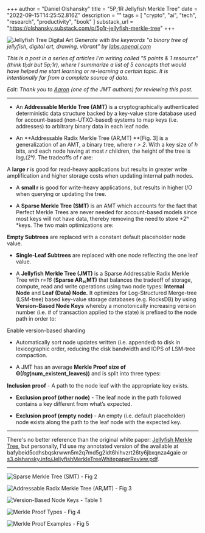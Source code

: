 +++
author = "Daniel Olshansky"
title = "5P;1R Jellyfish Merkle Tree"
date = "2022-09-15T14:25:52.816Z"
description = ""
tags = [
    "crypto", "ai", "tech", "research", "productivity", "book"
]
substack_url = "https://olshansky.substack.com/p/5p1r-jellyfish-merkle-tree"
+++

![Jellyfish Tree Digital Art](/images/posts/5p1r-jellyfish-merkle-tree-image-01.png)
*Generate with the keywords "a binary tree of jellyfish, digital art, drawing, vibrant" by [labs.openai.com](https://labs.openai.com/)*

_This is a post in a series of articles I'm writing called "5 points & 1 resource" (think tl;dr but 5p;1r), where I summarize a list of 5 concepts that would have helped me start learning or re-learning a certain topic. It is intentionally far from a complete source of data._

_Edit: Thank you to [Aaron](https://www.linkedin.com/in/zhenhuangao/) (one of the JMT authors) for reviewing this post._

---

- An **Addressable Merkle Tree (AMT)** is a cryptographically authenticated deterministic data structure backed by a key-value store database used for account-based (non-UTXO-based) systems to map keys (i.e. addresses) to arbitrary binary data in each leaf node.

- An **Addressable Radix Merkle Tree (ARᵣMT) **[Fig. 3] is a generalization of an AMT, a binary tree, where _r > 2_. With a key size of _h_ bits, and each node having at most _r_ children, the height of the tree is _logᵣ(2ʰ)_. The tradeoffs of _r_ are:

A **large r** is good for read-heavy applications but results in greater write amplification and higher storage costs when updating internal path nodes.

- A **small r** is good for write-heavy applications, but results in higher I/O when querying or updating the tree.

- A **Sparse Merkle Tree (SMT)** is an AMT which accounts for the fact that Perfect Merkle Trees are never needed for account-based models since most keys will not have data, thereby removing the need to store *2ʰ *keys. The two main optimizations are:

**Empty Subtrees** are replaced with a constant default placeholder node value.

- **Single-Leaf Subtrees** are replaced with one node reflecting the one leaf value.

- A **Jellyfish Merkle Tree (JMT)** is a Sparse Addressable Radix Merkle Tree with _r=16_ (**Sparse AR₁₆MT)**  that balances the tradeoff of storage, compute, read and write operations using two node types: **Internal Node** and **Leaf (Data) Node.** It optimizes for Log-Structured Merge-tree (LSM-tree) based key-value storage databases (e.g. RocksDB) by using **Version-Based Node Keys** whereby a monotonically increasing version number (i.e. # of transaction applied to the state) is prefixed to the node path in order to:

Enable version-based sharding

- Automatically sort node updates written (i.e. appended) to disk in lexicographic order, reducing the disk bandwidth and IOPS of LSM-tree compaction.

- A JMT has an average **Merkle Proof size of Θ(𝑙𝑜𝑔(num_existent_leaves))** and is split into three types:

**Inclusion proof** - A path to the node leaf with the appropriate key exists.

- **Exclusion proof (other node)** - The leaf node in the path followed contains a key different from what’s expected.

- **Exclusion proof (empty node)** - An empty (i.e. default placeholder) node exists along the path to the leaf node with the expected key.

---

There's no better reference than the original white paper: [Jellyfish Merkle Tree](https://developers.diem.com/papers/jellyfish-merkle-tree/2021-01-14.pdf), but personally, I'd use my annotated version of the available at bafybeid5cdhsbqskrwwn5m2q7md5g2ldt6hihvzrt26ty6jbxqnza4gaie or [s3.olshansky.info/JellyfishMerkleTreeWhitepaperReview.pdf](https://s3.olshansky.info/JellyfishMerkleTreeWhitepaperReview.pdf).

---

![Sparse Merkle Tree (SMT) - Fig 2](/images/posts/5p1r-jellyfish-merkle-tree-image-02.png)

![Addressable Radix Merkle Tree (ARᵣMT) - Fig 3](/images/posts/5p1r-jellyfish-merkle-tree-image-03.png)

![Version-Based Node Keys - Table 1](/images/posts/5p1r-jellyfish-merkle-tree-image-04.png)

![Merkle Proof Types - Fig 4](/images/posts/5p1r-jellyfish-merkle-tree-image-05.png)

![Merkle Proof Examples - Fig 5](/images/posts/5p1r-jellyfish-merkle-tree-image-06.png)

